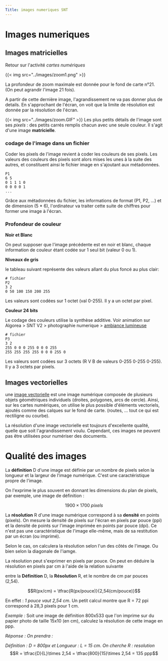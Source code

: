 ```yaml
---
Title: images numeriques SNT
---
```


# Images numeriques

## Images matricielles
Retour sur l'activité *cartes numériques*

{{< img src="../images/zoom1.png" >}}

La profondeur de zoom maximale est donnée pour le fond de carte n°21. (On peut agrandir l'image 21 fois). 

A partir de cette dernière image, l'agrandissement ne va pas donner plus de details. En s'approchant de l'écran, on voit que la limite de résolution est donnée par la résolution de l'écran. 

{{< img src="../images/zoom.GIF" >}}
Les plus petits détails de l'image sont ses *pixels* : des petits carrés remplis chacun avec une seule couleur. Il s'agit d'une image **matricielle**.


### codage de l'image dans un fichier
Coder les pixels de l'image revient à coder les couleurs de ses pixels.
Les valeurs des couleurs des pixels sont alors mises les unes à la suite des autres, et constituent ainsi le fichier image en s'ajoutant aux métadonnées.

```
P1
6 5
0 1 1 1 0
0 0 0 0 1
...
```

Grâce aux métadonnées du fichier, les informations de format (P1, P2, ...) et de dimension (5 * 6), l'ordinateur va traiter cette suite de chiffres pour former une image à l'écran.

### Profondeur de couleur
**Noir et Blanc**

On peut supposer que l'image précédente est en noir et blanc, chaque information de couleur étant codée sur 1 seul bit (valeur 0 ou 1).

**Niveaux de gris**

le tableau suivant représente des valeurs allant du plus foncé au plus clair:

```
# fichier
P2
3 2
0 50 100 150 200 255
```

Les valeurs sont codées sur 1 octet (val 0-255). Il y a un octet par pixel.

**Couleur 24 bits**

Le codage des couleurs utilise la synthèse additive. Voir animation sur Algorea > SNT V2 > photographie numerique > [ambiance lumineuse](https://parcours.algorea.org/contents/4707-4702-1067253748629066205-1625996270397195025-1089626022569595539/)

```
# fichier
P3
3 2
255 0 0 0 255 0 0 0 255 
255 255 255 255 0 0 0 255 0
```

Les valeurs sont codées sur 3 octets (R V B de valeurs 0-255 0-255 0-255). Il y a 3 octets par pixels. 

## Images vectorielles
une [image vectorielle](https://fr.wikipedia.org/wiki/Image_vectorielle) est une image numérique composée de plusieurs objets géométriques individuels (droites, polygones, arcs de cercle). Ainsi, sur les cartes numériques, on utilise le plus possible d'éléments vectoriels, ajoutés comme des calques sur le fond de carte. (routes, ... tout ce qui est rectiligne ou courbe).

La résolution d'une image vectorielle est toujours d'excellente qualité, quelle que soit l'agrandissement voulu. Cependant, ces images ne peuvent pas être utilisées pour numériser des documents.

# Qualité des images





La **définition**  D d'une  image  est  définie  par  un  nombre  de  pixels  selon la longueur et la largeur de l’image  numérique. C'est une caractéristique propre de l'image.

On l'exprime le plus souvent en donnant les dimensions du plan de pixels, par exemple, une image de définition : 

$$1900 \times 1700~pixels$$

La  **résolution**  R d'une  image  numérique  correspond  à sa **densité** en points (pixels).  On mesure la densité de pixels sur l'écran en pixels par pouce (ppi) et la densité de points sur l'image imprimée en points par pouce (dpi). Ce n'est pas une caractéristique de l'image elle-même, mais de sa restitution par un écran (ou imprimé).

Selon le cas, on calculera la résolution selon l'un des côtés de l'image. Ou bien selon la diagonale de l'iamge.

La résolution peut s'exprimer en pixels par pouce. On peut en déduire la résolution en pixels par cm à l'aide de la relation suivante 

entre la **Définition** D, la **Résolution** R, et le nombre de cm par pouces (2,54).

$$R(px/cm) = \tfrac{R(px/pouce)}{2,54(cm/pouce)}$$

En effet : *1 pouce vaut 2,54 cm*. Un petit calcul montre que R = 72 ppi correspond à 28,3 pixels pour 1 cm.



*Exemple :* Soit une image de définition 800x533 que l'on imprime sur du papier photo de taille 15x10 (en cm), calculez la résolution de cette image en ppp.

*Réponse : On prendra :*

*Définition : D = 800px et Longueur : L = 15 cm*. *On cherche R : resolution*
$$R = \tfrac{D}{L}\times 2,54 = \tfrac{800}{15}\times 2,54 = 135 ppp$$